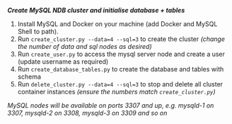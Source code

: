 ***Create MySQL NDB cluster and initialise database + tables***

1. Install MySQL and Docker on your machine (add Docker and MySQL Shell to path).
2. Run `create_cluster.py --data=4 --sql=3` to create the cluster *(change the number of data and sql nodes as desired)*
3. Run `create_user.py` to access the mysql server node and create a user (update username as required)
4. Run `create_database_tables.py` to create the database and tables with schema
5. Run `delete_cluster.py --data=4 --sql=3` to stop and delete all cluster container instances *(ensure the numbers match `create_cluster.py`)*

*MySQL nodes will be available on ports 3307 and up, e.g. mysqld-1 on 3307, mysqld-2 on 3308, mysqld-3 on 3309 and so on*
